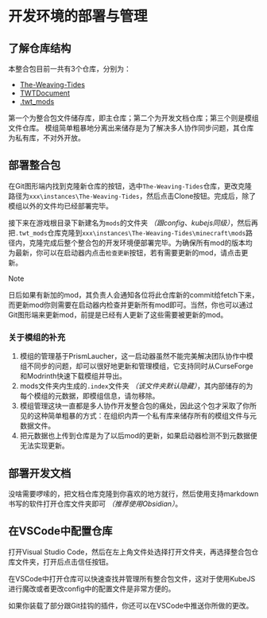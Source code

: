 # 开发环境的部署与管理
## 了解仓库结构
本整合包目前一共有3个仓库，分别为：
- [The-Weaving-Tides](https://github.com/TeamAurorisla/The-Weaving-Tides)
- [TWTDocument](https://github.com/TeamAurorisla/TWTDocument)
- [.twt_mods](https://github.com/TeamAurorisla/.twt_mods)

第一个为整合包文件储存库，即主仓库；第二个为开发文档仓库；第三个则是模组文件仓库。
模组简单粗暴地分离出来储存是为了解决多人协作同步问题，其仓库为私有库，不对外开放。

## 部署整合包
在Git图形端内找到克隆新仓库的按钮，选中`The-Weaving-Tides`仓库，更改克隆路径为`xxx\instances\The-Weaving-Tides`，然后点击Clone按钮。完成后，除了模组以外的文件均已经部署完毕。

接下来在游戏根目录下新建名为`mods`的文件夹 *（跟config、kubejs同级）*，然后再把`.twt_mods`仓库克隆到`xxx\instances\The-Weaving-Tides\minecraft\mods`路径内，克隆完成后整个整合包的开发环境便部署完毕。为确保所有mod的版本均为最新，你可以在启动器内点击`检查更新`按钮，若有需要更新的mod，请点击更新。

> [!NOTE] 
> 日后如果有新加的mod，其负责人会通知各位将此仓库新的commit给fetch下来，而更新mod你则需要在启动器内检查并更新所有mod即可。当然，你也可以通过Git图形端来更新mod，前提是已经有人更新了这些需要被更新的mod。
### 关于模组的补充
1. 模组的管理基于PrismLaucher，这一启动器虽然不能完美解决团队协作中模组不同步的问题，却可以很好地更新和管理模组，它支持同时从CurseForge和Modrinth快速下载模组并导出。
2. mods文件夹内生成的`.index`文件夹 *（该文件夹默认隐藏）*，其内部储存的为每个模组的元数据，即模组信息，请勿移除。
3. 模组管理这块一直都是多人协作开发整合包的痛处，因此这个包才采取了你所见的这种简单粗暴的方式：在组织内弄一个私有库来储存所有的模组文件与元数据文件。
4. 把元数据也上传到仓库是为了以后mod的更新，如果启动器检测不到元数据便无法实现更新。

## 部署开发文档
没啥需要啰嗦的，把文档仓库克隆到你喜欢的地方就行，然后使用支持markdown书写的软件打开仓库文件夹即可 *（推荐使用Obsidian）*。

## 在VSCode中配置仓库
打开Visual Studio Code，然后在左上角文件处选择打开文件夹，再选择整合包仓库文件夹，打开后点击信任按钮。

在VSCode中打开仓库可以快速查找并管理所有整合包文件，这对于使用KubeJS进行魔改或者更改config中的配置文件是非常方便的。

如果你装载了部分跟Git挂钩的插件，你还可以在VSCode中推送你所做的更改。